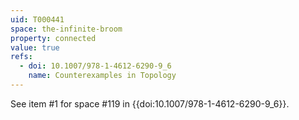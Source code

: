 ```yaml
---
uid: T000441
space: the-infinite-broom
property: connected
value: true
refs:
  - doi: 10.1007/978-1-4612-6290-9_6
    name: Counterexamples in Topology
---
```

See item #1 for space #119 in {{doi:10.1007/978-1-4612-6290-9_6}}.
